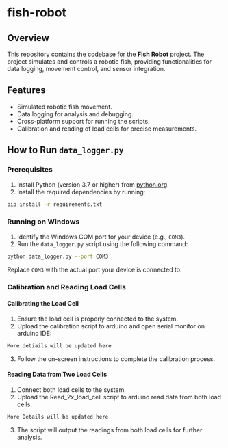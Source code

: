 # fish-robot

## Overview

This repository contains the codebase for the **Fish Robot** project. The project simulates and controls a robotic fish, providing functionalities for data logging, movement control, and sensor integration.

## Features

- Simulated robotic fish movement.
- Data logging for analysis and debugging.
- Cross-platform support for running the scripts.
- Calibration and reading of load cells for precise measurements.

## How to Run `data_logger.py`

### Prerequisites

1. Install Python (version 3.7 or higher) from [python.org](https://www.python.org/).
2. Install the required dependencies by running:

```bash
pip install -r requirements.txt
```

### Running on Windows

1. Identify the Windows COM port for your device (e.g., `COM3`).
2. Run the `data_logger.py` script using the following command:

```bash
python data_logger.py --port COM3
```

Replace `COM3` with the actual port your device is connected to.

### Calibration and Reading Load Cells

#### Calibrating the Load Cell

1. Ensure the load cell is properly connected to the system.
2. Upload the calibration script to arduino and open serial monitor on arduino IDE:

```bash
More detiails will be updated here
```

3. Follow the on-screen instructions to complete the calibration process.

#### Reading Data from Two Load Cells

1. Connect both load cells to the system.
2. Upload the Read_2x_load_cell script to arduino read data from both load cells:

```bash
More Details will be updated here
```

3. The script will output the readings from both load cells for further analysis.
